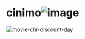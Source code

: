 # cinimo![image](https://github.com/mosbahsofttechnology/cinimo/assets/49541849/9d6aedb4-58c0-4adc-9c67-fbc05f229f66)



![movie-chi-discount-day](https://github.com/user-attachments/assets/d50912a1-f557-4b2a-8d2d-ca9d9e512994)
